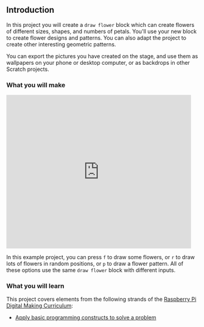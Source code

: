 ## Introduction

In this project you will create a `draw flower` block which can create flowers of different sizes, shapes, and numbers of petals. You'll use your new block to create flower designs and patterns. You can also adapt the project to create other interesting geometric patterns. 

You can export the pictures you have created on the stage, and use them as wallpapers on your phone or desktop computer, or as backdrops in other Scratch projects. 

### What you will make

<div class="scratch-preview">
  <iframe allowtransparency="true" width="485" height="402" src="https://scratch.mit.edu/projects/embed/173379316/?autostart=false" frameborder="0"></iframe>
</div>

In this example project, you can press `f` to draw some flowers, or `r` to draw lots of flowers in random positions, or `p` to draw a flower pattern. All of these options use the same `draw flower` block with different inputs. 

### What you will learn

This project covers elements from the following strands of the [Raspberry Pi Digital Making Curriculum](http://rpf.io/curriculum):

+ [Apply basic programming constructs to solve a problem](https://curriculum.raspberrypi.org/programming/builder/)

